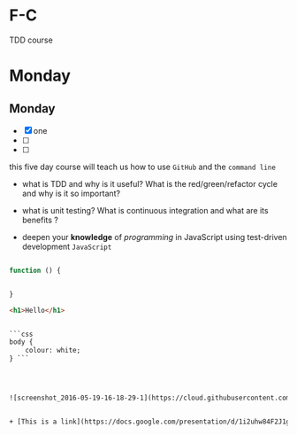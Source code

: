# F-C
TDD course
# Monday
## Monday
- [x] one
- [ ]
- [ ]

this five day course will teach us how to use `GitHub` and the `command line`

+ what is TDD and why is it useful? What is the red/green/refactor cycle and why is it so important?

- what is unit testing? What is continuous integration and what are its benefits ?

- deepen your **knowledge** of *programming* in JavaScript using test-driven development
`JavaScript`

```JavaScript

function () {


}
```
```html
<h1>Hello</h1>


```css
body {
    colour: white;
} ```




![screenshot_2016-05-19-16-18-29-1](https://cloud.githubusercontent.com/assets/20041379/16192185/b81decbc-36df-11e6-80e0-0dd1b22c7cb2.png)


+ [This is a link](https://docs.google.com/presentation/d/1i2uhw84F2J1gXVCz8_ka-T5UCNeEJcJHo7gWaU_G4pk/edit?pref=2&pli=1#slide=id.g143e285e41_0_0)

